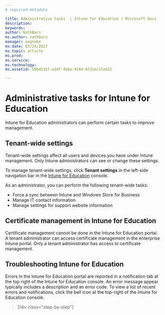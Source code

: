 ```yaml
---
# required metadata

title: Administrative tasks  | Intune for Education | Microsoft Docs
description:
keywords:
author: NathBarn
ms.author: nathbarn
manager: angrobe
ms.date: 03/24/2017
ms.topic: article
ms.prod:
ms.service:
ms.technology:
ms.assetid: 50bd115f-a167-456a-910d-8f31ec17a422

---
```


# Administrative tasks for Intune for Education

Intune for Education  administrators can perform certain tasks to improve management.

## Tenant-wide settings
Tenant-wide settings affect all users and devices you have under Intune management. Only Intune administrators can see or change these settings.

To manage tenant-wide settings, click **Tenant settings** in the left-side navigation bar in the [Intune for Education](https://manage.windowsazure.com) console.

As an administrator, you can perform the following tenant-wide tasks:
-	Force a sync between Intune and Windows Store for Business
-	Manage IT contact information
-	Manage settings for support website information

## Certificate management in Intune for Education

Certificate management cannot be done in the Intune for Education portal. A tenant administrator can access certificate management in the enterprise Intune portal. Only a tenant administrator has access to certificate management.

## Troubleshooting Intune for Education

Errors in the Intune for Education portal are reported in a notification tab at the top right of the Intune for Education console. An error message appear typically includes a description and an error code. To view a list of recent errors and notifications, click the bell icon at the top-right of the Intune for Education console.

>[!div class="step-by-step"]

><!-- [&larr; **Add apps**](.\add-apps.md)    [**Install apps** &rarr;](.\install-apps.md)  -->
